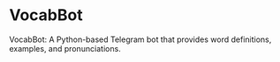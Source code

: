 # VocabBot
VocabBot: A Python-based Telegram bot that provides word definitions, examples, and pronunciations.
